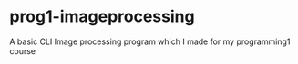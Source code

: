 # prog1-imageprocessing
A basic CLI Image processing program which I made for my programming1 course
